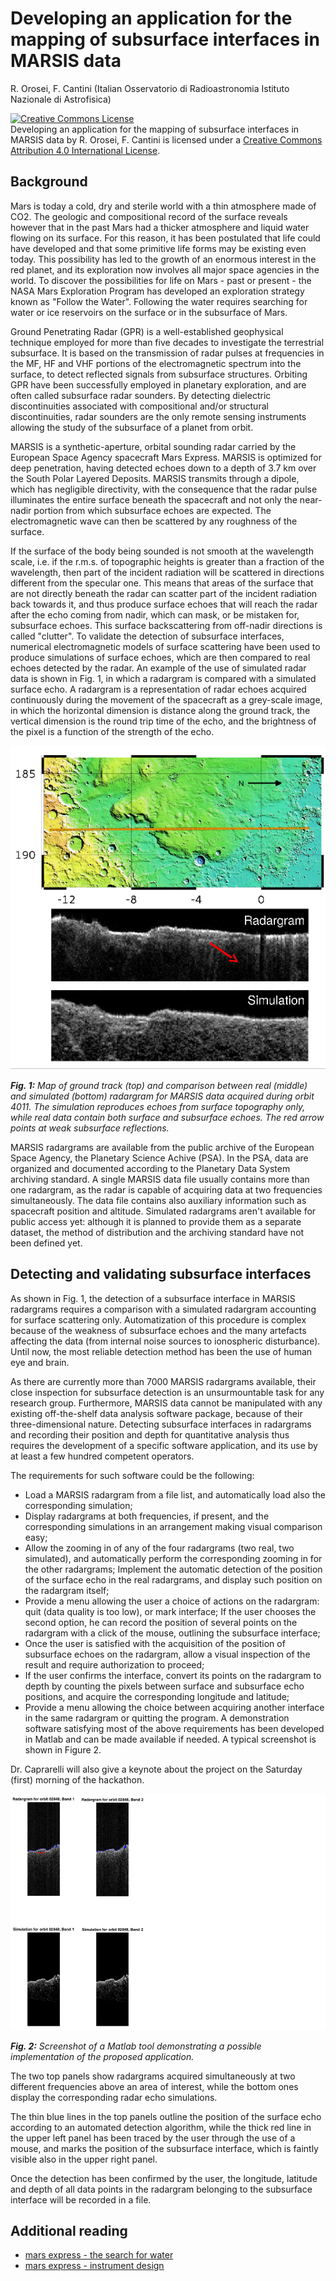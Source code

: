 # Developing an application for the mapping of subsurface interfaces in MARSIS data
R. Orosei, F. Cantini
(Italian Osservatorio di Radioastronomia Istituto Nazionale di Astrofisica)

<a rel="license" href="http://creativecommons.org/licenses/by/4.0/"><img alt="Creative Commons License" style="border-width:0" src="https://i.creativecommons.org/l/by/4.0/80x15.png" /></a><br /><span xmlns:dct="http://purl.org/dc/terms/" href="http://purl.org/dc/dcmitype/Text" property="dct:title" rel="dct:type">Developing an application for the mapping of subsurface interfaces in MARSIS data</span> by <span xmlns:cc="http://creativecommons.org/ns#" property="cc:attributionName">R. Orosei, F. Cantini</span> is licensed under a <a rel="license" href="http://creativecommons.org/licenses/by/4.0/">Creative Commons Attribution 4.0 International License</a>.

## Background
Mars is today a cold, dry and sterile world with a thin atmosphere made of CO2. The geologic and compositional record of the surface reveals however that in the past Mars had a thicker atmosphere and liquid water flowing on its surface. For this reason, it has been postulated that life could have developed and that some primitive life forms may be existing even today. This possibility has led to the growth of an enormous interest in the red planet, and its exploration now involves all major space agencies in the world. To discover the possibilities for life on Mars - past or present - the NASA Mars Exploration Program has developed an exploration strategy known as "Follow the Water". Following the water requires searching for water or ice reservoirs on the surface or in the subsurface of Mars.

Ground Penetrating Radar (GPR) is a well-established geophysical technique employed for more than five decades to investigate the terrestrial subsurface. It is based on the transmission of radar pulses at frequencies in the MF, HF and VHF portions of the electromagnetic spectrum into the surface, to detect reflected signals from subsurface structures. Orbiting GPR have been successfully employed in planetary exploration, and are often called subsurface radar sounders. By detecting dielectric discontinuities associated with compositional and/or structural discontinuities, radar sounders are the only remote sensing instruments allowing the study of the subsurface of a planet from orbit.

MARSIS is a synthetic-aperture, orbital sounding radar carried by the European Space Agency spacecraft Mars Express. MARSIS is optimized for deep penetration, having detected echoes down to a depth of 3.7 km over the South Polar Layered Deposits. MARSIS transmits through a dipole, which has negligible directivity, with the consequence that the radar pulse illuminates the entire surface beneath the spacecraft and not only the near-nadir portion from which subsurface echoes are expected. The electromagnetic wave can then be scattered by any roughness of the surface.

If the surface of the body being sounded is not smooth at the wavelength scale, i.e. if the r.m.s. of topographic heights is greater than a fraction of the wavelength, then part of the incident radiation will be scattered in directions different from the specular one. This means that areas of the surface that are not directly beneath the radar can scatter part of the incident radiation back towards it, and thus produce surface echoes that will reach the radar after the echo coming from nadir, which can mask, or be mistaken for, subsurface echoes. This surface backscattering from off-nadir directions is called "clutter".
To validate the detection of subsurface interfaces, numerical electromagnetic models of surface scattering have been used to produce simulations of surface echoes, which are then compared to real echoes detected by the radar. An example of the use of simulated radar data is shown in Fig. 1, in which a radargram is compared with a simulated surface echo. A radargram is a representation of radar echoes acquired continuously during the movement of the spacecraft as a grey-scale image, in which the horizontal dimension is distance along the ground track, the vertical dimension is the round trip time of the echo, and the brightness of the pixel is a function of the strength of the echo.

![Figure 1](/fig1.png)

_**Fig. 1:**_ *Map of ground track (top) and comparison between real (middle) and simulated (bottom) radargram for MARSIS data acquired during orbit 4011. The simulation reproduces echoes from surface topography only, while real data contain both surface and subsurface echoes. The red arrow points at weak subsurface reflections.*

MARSIS radargrams are available from the public archive of the European Space Agency, the Planetary Science Achive (PSA). In the PSA, data are organized and documented according to the Planetary Data System archiving standard. A single MARSIS data file usually contains more than one radargram, as the radar is capable of acquiring data at two frequencies simultaneously. The data file contains also auxiliary information such as spacecraft position and altitude. Simulated radargrams aren't available for public access yet: although it is planned to provide them as a separate dataset, the method of distribution and the archiving standard have not been defined yet.

## Detecting and validating subsurface interfaces
As shown in Fig. 1, the detection of a subsurface interface in MARSIS radargrams requires a comparison with a simulated radargram accounting for surface scattering only. Automatization of this procedure is complex because of the weakness of subsurface echoes and the many artefacts affecting the data (from internal noise sources to ionospheric disturbance). Until now, the most reliable detection method has been the use of human eye and brain.

As there are currently more than 7000 MARSIS radargrams available, their close inspection for subsurface detection is an unsurmountable task for any research group. Furthermore, MARSIS data cannot be manipulated with any existing off-the-shelf data analysis software package, because of their three-dimensional nature. Detecting subsurface interfaces in radargrams and recording their position and depth for quantitative analysis thus requires the development of a specific software application, and its use by at least a few hundred competent operators.

The requirements for such software could be the following:

* Load a MARSIS radargram from a file list, and automatically load also the corresponding simulation;
* Display radargrams at both frequencies, if present, and the corresponding simulations in an arrangement making visual comparison easy;
* Allow the zooming in of any of the four radargrams (two real, two simulated), and automatically perform the corresponding zooming in for the other radargrams;
Implement the automatic detection of the position of the surface echo in the real radargrams, and display such position on the radargram itself;
* Provide a menu allowing the user a choice of actions on the radargram: quit (data quality is too low), or mark interface;
If the user chooses the second option, he can record the position of several points on the radargram with a click of the mouse, outlining the subsurface interface;
* Once the user is satisfied with the acquisition of the position of subsurface echoes on the radargram, allow a visual inspection of the result and require authorization to proceed;
* If the user confirms the interface, convert its points on the radargram to depth by counting the pixels between surface and subsurface echo positions, and acquire the corresponding longitude and latitude;
* Provide a menu allowing the choice between acquiring another interface in the same radargram or quitting the program.
A demonstration software satisfying most of the above requirements has been developed in Matlab and can be made available if needed. A typical screenshot is shown in Figure 2.

Dr. Caprarelli will also give a keynote about the project on the Saturday (first) morning of the hackathon.

![Figure 2](/fig2.png)

_**Fig. 2:**_ *Screenshot of a Matlab tool demonstrating a possible implementation of the proposed application.*

The two top panels show radargrams acquired simultaneously at two different frequencies above an area of interest, while the bottom ones display the corresponding radar echo simulations.

The thin blue lines in the top panels outline the position of the surface echo according to an automated detection algorithm, while the thick red line in the upper left panel has been traced by the user through the use of a mouse, and marks the position of the subsurface interface, which is faintly visible also in the upper right panel.

Once the detection has been confirmed by the user, the longitude, latitude and depth of all data points in the radargram belonging to the subsurface interface will be recorded in a file.


## Additional reading

* [mars express - the search for water](http://sci.esa.int/mars-express/31033-objectives/?fobjectid=31033&fbodylongid=658)
* [mars express - instrument design](http://sci.esa.int/mars-express/34826-design/?fbodylongid=1601)
